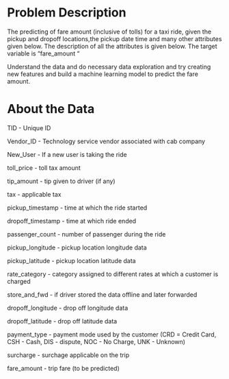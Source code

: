 # Problem Description
The predicting of fare amount (inclusive of tolls) for a taxi ride, given the pickup and dropoff locations,the pickup date time and many other attributes given below. The description of all the attributes is given below. The target variable is “fare_amount “

Understand the data and do necessary data exploration and try creating new features and build a machine learning model to predict the fare amount.

# About the Data
TID -	Unique ID

Vendor_ID -	Technology service vendor associated with cab company

New_User - If a new user is taking the ride

toll_price -	toll tax amount

tip_amount -	tip given to driver (if any)

tax	- applicable tax

pickup_timestamp - time at which the ride started

dropoff_timestamp -	time at which ride ended

passenger_count -	number of passenger during the ride

pickup_longitude	- pickup location longitude data

pickup_latitude	- pickup location latitude data

rate_category	- category assigned to different rates at which a customer is charged

store_and_fwd	- if driver stored the data offline and later forwarded

dropoff_longitude	- drop off longitude data

dropoff_latitude	- drop off latitude data

payment_type	- payment mode used by the customer (CRD = Credit Card, CSH - Cash, DIS - dispute, NOC - No Charge, UNK - Unknown)

surcharge	- surchage applicable on the trip

fare_amount	- trip fare (to be predicted)

